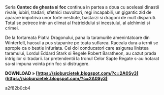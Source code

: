 
 
Seria **Cantec de gheata si foc** continua in partea a doua cu aceleasi dinastii rivale, iubiri, tradari, sfetnici rauvoitori, regi incapabili, un gigantic zid de aparare impotriva unor forte nestiute, bastarzi si dragoni de mult disparuti. Totul se petrece intr-un climat al fratricidului si incestului, al alchimiei si crimei.
 
De la fortareata Piatra Dragonului, pana la taramurile amenintatoare din Winterfell, haosul a pus stapanire pe toata suflarea. Raceala dura a iernii se apropie ca o bestie infuriata. Cei doi conducatori care asigurau linistea taramului, Lordul Eddard Stark si Regele Robert Baratheon, au cazut prada intrigilor si tradarii. Iar pretendentii la tronul Celor Sapte Regate s-au hotarat sa-si impuna vointa prin foc si distrugere.
 
**DOWNLOAD » [https://sioburcietek.blogspot.com/?c=2A0Sy3](https://sioburcietek.blogspot.com/?c=2A0Sy3)**


 a2f82b0cb4
 

